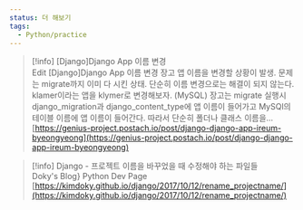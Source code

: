 ```yaml
---
status: 더 해보기
tags:
  - Python/practice
---
```

> [!info] [Django]Django App 이름 변경  
> Edit [Django]Django App 이름 변경 장고 앱 이름을 변경할 상황이 발생. 문제는 migrate까지 이미 다 시킨 상태. 단순히 이름 변경으로는 해결이 되지 않는다. klamer이라는 앱을 klymer로 변경해보자. (MySQL) 장고는 migrate 실행시 django_migration과 django_content_type에 앱 이름이 들어가고 MySQl의 테이블 이름에 앱 이름이 들어간다. 따라서 단순히 폴더나 클래스 이름을...  
> [https://genius-project.postach.io/post/django-django-app-ireum-byeongyeong](https://genius-project.postach.io/post/django-django-app-ireum-byeongyeong)  

> [!info] Django - 프로젝트 이름을 바꾸었을 때 수정해야 하는 파일들  
> Doky's Blog} Python Dev Page  
> [https://kimdoky.github.io/django/2017/10/12/rename_projectname/](https://kimdoky.github.io/django/2017/10/12/rename_projectname/)